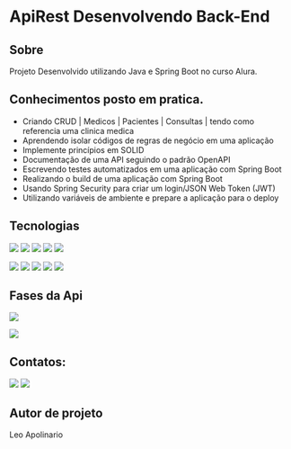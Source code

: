 <h1>ApiRest Desenvolvendo Back-End  </h1>

<h2> Sobre</h2>
<p>Projeto Desenvolvido utilizando Java e Spring Boot no curso Alura.</p>

## Conhecimentos posto em pratica.

- Criando CRUD | Medicos | Pacientes | Consultas | tendo como referencia uma clinica medica 
- Aprendendo isolar códigos de regras de negócio em uma aplicação
- Implemente princípios em SOLID
- Documentação de uma API seguindo o padrão OpenAPI
- Escrevendo testes automatizados em uma aplicação com Spring Boot
- Realizando o build de uma aplicação com Spring Boot
- Usando Spring Security para criar um login/JSON Web Token (JWT)
- Utilizando variáveis de ambiente e prepare a aplicação para o deploy


##  Tecnologias
<div>
  <img src="https://img.shields.io/badge/intellij-4B0082?style=for-the-badge&logo=intellij-idea&logoColor=black">
  <img src="https://img.shields.io/badge/Java-D14836?style=for-the-badge&logo=java&logoColor=black">
  <img src="https://img.shields.io/badge/Spring Boot-239120?&style=for-the-badge&logo=Spring-Boot&logoColor=black">
  <img src="https://img.shields.io/badge/postgres-00BFFF?style=for-the-badge&logo=Postgres&logoColor=black">
  <img src="https://img.shields.io/badge/mysql-0000FF?style=for-the-badge&logo=mysql&logoColor=black">
  <p><img src="https://img.shields.io/badge/Git-FF3300?style=for-the-badge&logo=Git&logoColor=black">
  <img src="https://img.shields.io/badge/Github-808080?style=for-the-badge&logo=Github&logoColor=black">
  <img src="https://img.shields.io/badge/swagger-00FF00?style=for-the-badge&logo=swagger&logoColor=black">
  <img src="https://img.shields.io/badge/insomnia-9900FF?style=for-the-badge&logo=insomnia&logoColor=black">
      <img src="https://img.shields.io/badge/mockito-DCDCDC?style=for-the-badge&logo=mockito&logoColor=black">
  </p>
  
  ## Fases da Api
</div>
<p align="right , float: right">
<img loading="lazy" src="http://img.shields.io/static/v1?label=STATUS&message=Back-End%20Finalizado&color=GREEN&style=for-the-badge"/>
</p>
<p align="right , float: right">
<img loading="lazy" src="http://img.shields.io/static/v1?label=STATUS&message=Front-End%20EM-Desenvolvimento&color=F7DF1E&style=for-the-badge"/>
</p>


## Contatos:

<div>
<a href = "leosantosap@outlook.com"><img loading="lazy" src="https://img.shields.io/badge/outlook-D14836?style=for-the-badge&logo=outlook&logoColor=white" target="_blank"></a>
<a href="https://www.linkedin.com/in/leobaldo-apolinario" target="_blank"><img loading="lazy" src="https://img.shields.io/badge/-LinkedIn-%230077B5?style=for-the-badge&logo=linkedin&logoColor=white" target="_blank"></a> 

</div>

## Autor de projeto

Leo Apolinario
